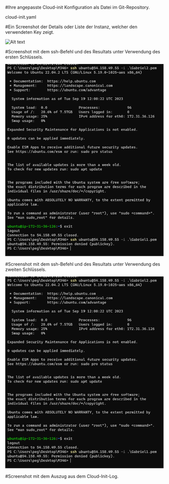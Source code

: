 #Ihre angepasste Cloud-init Konfiguration als Datei im Git-Repository.

cloud-init.yaml


#Ein Screenshot der Details oder Liste der Instanz, welcher den verwendeten Key zeigt.

![Alt text](<../Instanz schlüssel Gabriel 2.png>)



#Screenshot mit dem ssh-Befehl und des Resultats unter Verwendung des ersten Schlüssels.

![Alt text](image.png)


#Screenshot mit dem ssh-Befehl und des Resultats unter Verwendung des zweiten Schlüssels.

![Alt text](image-1.png)


#Screenshot mit dem Auszug aus dem Cloud-Init-Log.